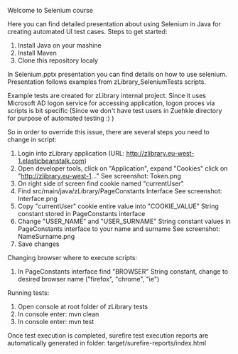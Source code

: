 Welcome to Selenium course


Here you can find detailed presentation about using Selenium in Java for creating automated UI test cases.
Steps to get started:

1. Install Java on your mashine
2. Install Maven
3. Clone this repository localy

In Selenium.pptx presentation you can find details on how to use selenium. Presentation follows examples from  zLibrary_SeleniumTests scripts.

Example tests are created for zLibrary internal project. Since it uses Microsoft AD logon service for accessing application, logon proces via scripts 
is bit specific (Since we don't have test users in Zuehkle directory for purpose of automated testing :) )

So in order to override this issue, there are several steps you need to change in script:

1. Login into zLibrary application (URL: http://zlibrary.eu-west-1.elasticbeanstalk.com) 
2. Open developer tools, click on "Application", expand "Cookies" click on "http://zlibrary.eu-west-1..." 
     See screenshot: Token.png
3. On right side of screen find cookie named "currentUser"
4. Find src/main/java/zLibrary/PageConstants Interface
	See screenshot: Interface.png
5. Copy "currentUser" cookie entire value into "COOKIE_VALUE" String constant stored in PageConstants interface 
6. Change "USER_NAME" and "USER_SURNAME" String constant values in PageConstants interface to your name and surname
	See screenshot: NameSurname.png
7. Save changes

Changing browser where to execute scripts: 

1. In PageConstants interface find "BROWSER" String constant, change to desired browser name ("firefox", "chrome", "ie")

Running tests:

1. Open console at root folder of zLibrary tests
2. In console enter: mvn clean
3. In console enter: mvn test

Once test execution is completed, surefire test execution reports are automatically generated in folder: target/surefire-reports/index.html



 



